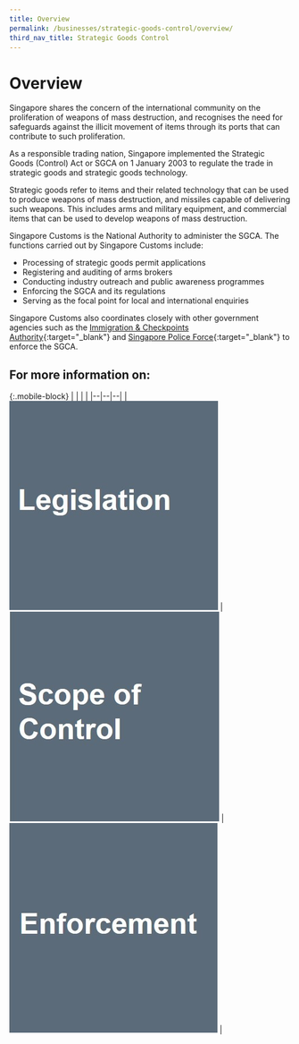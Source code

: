 ```yaml
---
title: Overview
permalink: /businesses/strategic-goods-control/overview/
third_nav_title: Strategic Goods Control
---
```


# Overview

Singapore shares the concern of the international community on the proliferation of weapons of mass destruction, and recognises the need for safeguards against the illicit movement of items through its ports that can contribute to such proliferation.

As a responsible trading nation, Singapore implemented the Strategic Goods (Control) Act or SGCA on 1 January 2003 to regulate the trade in strategic goods and strategic goods technology.

Strategic goods refer to items and their related technology that can be used to produce weapons of mass destruction, and missiles capable of delivering such weapons. This includes arms and military equipment, and commercial items that can be used to develop weapons of mass destruction.

Singapore Customs is the National Authority to administer the SGCA. The functions carried out by Singapore Customs include:

-   Processing of strategic goods permit applications
-   Registering and auditing of arms brokers
-   Conducting industry outreach and public awareness programmes
-   Enforcing the SGCA and its regulations
-   Serving as the focal point for local and international enquiries


Singapore Customs also coordinates closely with other government agencies such as the  [Immigration & Checkpoints Authority](http://www.ica.gov.sg/){:target="_blank"}  and  [Singapore Police Force](http://www.spf.gov.sg/){:target="_blank"}  to enforce the SGCA.

## For more information on: 

{:.mobile-block}
|  |  |  |
|--|--|--|
| **[![](/images/SGC/SGC1.jpg)](/businesses/strategic-goods-control-1/overview/legislation)** |**[![](/images/SGC/SGC2.jpg)](/businesses/strategic-goods-control-1/overview/scope-of-control)** | **[![](/images/SGC/SGC3.jpg)](/businesses/strategic-goods-control-1/overview/enforcement)** |
